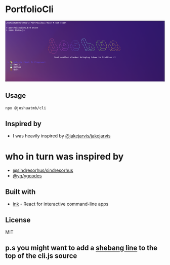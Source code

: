 # PortfolioCli

<p align="center"><img src="https://raw.githubusercontent.com/jjoshuaa/PortfolioCli/main/CliInUse.png" width="1000"></p>

## Usage
```sh
npx @joshuatmb/cli
```

## Inspired by 

- I was heavily inspired by [@jakejarvis/jakejarvis](https://github.com/jakejarvis)

# who in turn was inspired by 

- [@sindresorhus/sindresorhus](https://github.com/sindresorhus/sindresorhus)
- [@yg/ygcodes](https://github.com/yg/ygcodes)

## Built with 

- [ink](https://github.com/vadimdemedes/ink) - React for interactive command-line apps

## License

MIT 

## p.s you might want to add a [shebang line](https://www.google.com/search?hl=en&q=what%20is%20the%20importance%20of%20a%20shebang%20line) to the top of the cli.js source 
